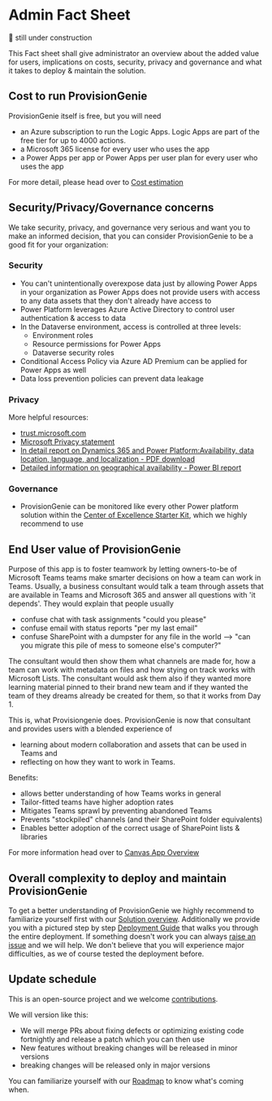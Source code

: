 # Admin Fact Sheet

🚨 still under construction

This Fact sheet shall give administrator an overview about the added value for users, implications on costs, security, privacy and governance and what it takes to deploy & maintain the solution. 

## Cost to run ProvisionGenie

ProvisionGenie itself is free, but you will need 

* an Azure subscription  to run the Logic Apps. Logic Apps are part of the free tier for up to 4000 actions. 
* a Microsoft 365 license for every user who uses the app
* a Power Apps per app or Power Apps per user plan for every user who uses the app

For more detail, please head over to [Cost estimation](CostEstimation.md)

## Security/Privacy/Governance concerns

We take security, privacy, and governance very serious and want you to make an informed decision, that you can consider ProvisionGenie to be a good fit for your organization: 

### Security

* You can't unintentionally overexpose data just by allowing Power Apps in your organization as Power Apps does not provide users with access to any data assets that they don't already have access to
* Power Platform leverages Azure Active Directory to control user authentication & access to data
* In the Dataverse environment, access is controlled at three levels: 
  * Environment roles
  * Resource permissions for Power Apps
  * Dataverse security roles
* Conditional Access Policy via Azure AD Premium can be applied for Power Apps as well
* Data loss prevention policies can prevent data leakage  
  
### Privacy

More helpful resources:
* [trust.microsoft.com](https://www.microsoft.com/trust-center)
* [Microsoft Privacy statement](https://privacy.microsoft.com/en-us/privacystatement?culture=en-us&country=US)
* [In detail report on Dynamics 365 and Power Platform:Availability, data location, language, and localization - PDF download](https://aka.ms/dynamics_365_international_availability_deck)
* [Detailed information on geographical availability - Power BI report](https://dynamics.microsoft.com/Report/GetGeoReport/)

### Governance

* ProvisionGenie can be monitored like every other Power platform solution within the [Center of Excellence Starter Kit](https://docs.microsoft.com/en-us/power-platform/guidance/coe/starter-kit), which we highly recommend to use

## End User value of ProvisionGenie

Purpose of this app is to foster teamwork by letting owners-to-be of Microsoft Teams teams make smarter decisions on how a team can work in Teams. Usually, a business consultant would talk a team through assets that are available in Teams and Microsoft 365 and answer all questions with 'it depends'. They would explain that people usually

* confuse chat with task assignments "could you please"
* confuse email with status reports "per my last email"
* confuse SharePoint with a dumpster for any file in the world --> "can you migrate this pile of mess to someone else's computer?"

The consultant would then show them what channels are made for, how a team can work with metadata on files and how stying on track works with Microsoft Lists. The consultant would ask them also if they wanted more learning material pinned to their brand new team and if they wanted the team of they dreams already be created for them, so that it works from Day 1. 

This is, what Provisiongenie does. ProvisionGenie is now that consultant and provides users with a blended experience of 

* learning about modern collaboration and assets that can be used in Teams and 
* reflecting on how they want to work in Teams. 

Benefits: 

* allows better understanding of how Teams works in general
* Tailor-fitted teams have higher adoption rates
* Mitigates Teams sprawl by preventing abandoned Teams
* Prevents "stockpiled" channels (and their SharePoint folder equivalents)
* Enables better adoption of the correct usage of SharePoint lists & libraries

For more information head over to [Canvas App Overview](https://github.com/ProvisionGenie/ProvisionGenie/blob/main/Docs/CanvasAppOverview.md#high-level-overview-on-what-the-canvas-app-does)

## Overall complexity to deploy and maintain ProvisionGenie

To get a better understanding of ProvisionGenie we highly recommend to familiarize yourself first with our [Solution overview](https://github.com/ProvisionGenie/ProvisionGenie/blob/main/Docs/LogicApps.md#solution-overview). Additionally we provide you with a pictured step by step [Deployment Guide](DeploymentGuide.md) that walks you through the entire deployment. If something doesn't work you can always [raise an issue](https://github.com/ProvisionGenie/ProvisionGenie/issues/new/choose) and we will help. We don't believe that you will experience major difficulties, as we of course tested the deployment before. 

## Update schedule 

This is an open-source project and we welcome [contributions](https://github.com/ProvisionGenie/ProvisionGenie/blob/main/CONTRIBUTINGt.md). 

We will version like this:

* We will merge PRs about fixing defects or optimizing existing code fortnightly and release a patch which you can then use
* New features without breaking changes will be released in minor versions
* breaking changes will be released only in major versions

You can familiarize yourself with our [Roadmap](https://github.com/ProvisionGenie/ProvisionGenie/blob/main/Docs/Roadmap.md) to know what's coming when. 

